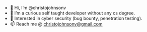 - 👋 Hi, I’m @christojohnsonv
- 🌱 I’m a curious self taught developer without any cs degree.
- 💞️ Interested in cyber security (bug bounty, penetration testing).
- 📫 Reach me @ christojohnsonv@gmail.com

<!---
christojohnsonv/christojohnsonv is a ✨ special ✨ repository because its `README.md` (this file) appears on your GitHub profile.
You can click the Preview link to take a look at your changes.
--->
